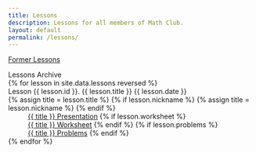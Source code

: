 ```yaml
---
title: Lessons
description: Lessons for all members of Math Club.
layout: default
permalink: /lessons/
---
```


[Former Lessons](https://mackenziemathclub.github.io/archive/)

<div class="big">Lessons Archive</div>

<div>
	{% for lesson in site.data.lessons reversed %}
		<dt>Lesson {{ lesson.id }}. {{ lesson.title }} {{ lesson.date }}</dt>
		{% assign title = lesson.title %}
		{% if lesson.nickname %}
			{% assign title = lesson.nickname %}
		{% endif %}
		<dd>
			<a href="{{ lesson.presentation }}">{{ title }} Presentation</a>
			{% if lesson.worksheet %}
				<br>
				<a href="{{ lesson.worksheet }}">{{ title }} Worksheet</a>
			{% endif %}
			{% if lesson.problems %}
				<br>
				<a href="{{ lesson.problems }}">{{ title }} Problems</a>
			{% endif %}
		</dd>
	{% endfor %}
</div>
